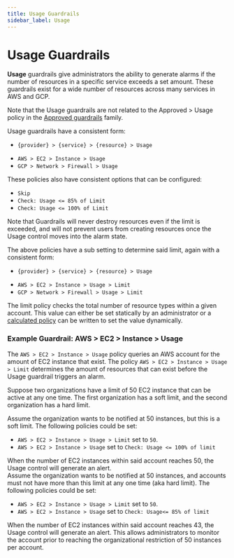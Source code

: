 ```yaml
---
title: Usage Guardrails
sidebar_label: Usage
---
```


# Usage Guardrails

**Usage** guardrails give administrators the ability to generate alarms
if the number of resources in a specific service exceeds a set amount. These
guardrails exist for a wide number of resources across many services in AWS and
GCP.

Note that the Usage guardrails are not related to the Approved > Usage policy in
the [Approved guardrails](guardrails/approved) family.

Usage guardrails have a consistent form:

- `{provider} > {service} > {resource} > Usage`

<div className="example">
  <ul>
    <li><code>AWS > EC2 > Instance > Usage </code></li>
    <li><code>GCP > Network > Firewall > Usage</code></li>
  </ul>
  </div>

These policies also have consistent options that can be configured:

- `Skip`
- `Check: Usage <= 85% of Limit`
- `Check: Usage <= 100% of Limit`

Note that Guardrails will never destroy resources even if the limit is exceeded, and
will not prevent users from creating resources once the Usage control moves into
the alarm state.

The above policies have a sub setting to determine said limit, again with a
consistent form:

- `{provider} > {service} > {resource} > Usage`

<div className="example">
  <ul>
    <li><code>AWS > EC2 > Instance > Usage > Limit</code></li>
    <li><code>GCP > Network > Firewall > Usage > Limit</code></li>
  </ul>
  </div>

The limit policy checks the total number of resource types within a given
account. This value can either be set statically by an administrator or a
[calculated policy](faq/calculated-policies) can be written to set the value
dynamically.

### Example Guardrail: AWS > EC2 > Instance > Usage

The `AWS > EC2 > Instance > Usage` policy queries an AWS account for the amount
of EC2 instance that exist. The policy `AWS > EC2 > Instance > Usage > Limit`
determines the amount of resources that can exist before the Usage guardrail
triggers an alarm.

Suppose two organizations have a limit of 50 EC2 instance that can be active at
any one time. The first organization has a soft limit, and the second
organization has a hard limit.

<div className="example">
  Assume the organization wants to be notified at 50 instances, but this is a soft limit. The following policies could be set:
  <ul>
    <li><code>AWS > EC2 > Instance > Usage > Limit</code> set to <code>50</code>.</li>
    <li><code>AWS > EC2 > Instance > Usage</code> set to <code>Check: Usage &lt;= 100% of limit</code></li>
  </ul>
  When the number of EC2 instances within said account reaches 50, the Usage control will generate an alert.
</div>

<div className="example">
  Assume the organization wants to be notified at 50 instances, and accounts must not have more than this limit at any one time (aka hard limit). The following policies could be set:
  <ul>
    <li><code>AWS > EC2 > Instance > Usage > Limit</code> set to <code>50</code>.</li>
    <li><code>AWS > EC2 > Instance > Usage</code> set to <code>Check: Usage&lt;= 85% of limit</code></li>
  </ul>
  When the number of EC2 instances within said account reaches 43, the Usage control will generate an alert. This allows administrators to monitor the account prior to reaching the organizational restriction of 50 instances per account.
</div>
